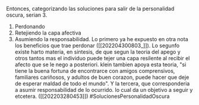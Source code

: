 Entonces, categorizando las soluciones para salir de la personalidad oscura, serian 3.
1) Perdonando
2) Retejiendo la capa afectiva
3) Asumiendo la responsabilidad.
Lo primero ya he expuesto en otra nota los beneficios que trae perdonar ([[202204300803_]]). Lo segunfo existe harto materia, en sintesis, de que segun la teoria del apego y otros tantos mas el individuo puede tejer una capa resilente al recibir el afecto que se le nego a posteriori. klein tambien apoya esta teoria, "si tiene la buena fortuna de encontrarce con amigos comprensivos, familiares cariñosos, y adultos de buen corazon, puede hacer que deje de esperar maldad de todo el mundo".
Y la tercera, que corresponderia a asumir responsabilidad de lo ocurrido. lo cual da un objetivo a seguir y etcetera. ([[202203280453]])
#SolucionesPersonalidadOscura